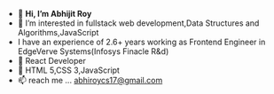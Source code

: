 - 👋 **Hi, I’m Abhijit Roy**
- 👀 I’m interested in fullstack web development,Data Structures and Algorithms,JavaScript
-  I have an experience of 2.6+ years working as Frontend Engineer in EdgeVerve Systems(Infosys Finacle R&d)   
- 🌱 React Developer
- 💞️ HTML 5,CSS 3,JavaScript
- 📫 reach me ... abhiroycs17@gmail.com

<!---
Abhiroy17/Abhiroy17 is a ✨ special ✨ repository because its `README.md` (this file) appears on your GitHub profile.
You can click the Preview link to take a look at your changes.
--->
